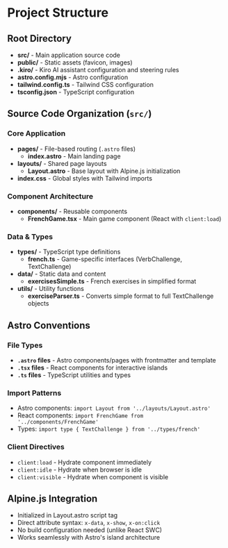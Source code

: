# Project Structure

## Root Directory

-   **src/** - Main application source code
-   **public/** - Static assets (favicon, images)
-   **.kiro/** - Kiro AI assistant configuration and steering rules
-   **astro.config.mjs** - Astro configuration
-   **tailwind.config.ts** - Tailwind CSS configuration
-   **tsconfig.json** - TypeScript configuration

## Source Code Organization (`src/`)

### Core Application

-   **pages/** - File-based routing (`.astro` files)
    -   **index.astro** - Main landing page
-   **layouts/** - Shared page layouts
    -   **Layout.astro** - Base layout with Alpine.js initialization
-   **index.css** - Global styles with Tailwind imports

### Component Architecture

-   **components/** - Reusable components
    -   **FrenchGame.tsx** - Main game component (React with `client:load`)

### Data & Types

-   **types/** - TypeScript type definitions
    -   **french.ts** - Game-specific interfaces (VerbChallenge, TextChallenge)
-   **data/** - Static data and content
    -   **exercisesSimple.ts** - French exercises in simplified format
-   **utils/** - Utility functions
    -   **exerciseParser.ts** - Converts simple format to full TextChallenge objects

## Astro Conventions

### File Types

-   **`.astro` files** - Astro components/pages with frontmatter and template
-   **`.tsx` files** - React components for interactive islands
-   **`.ts` files** - TypeScript utilities and types

### Import Patterns

-   Astro components: `import Layout from '../layouts/Layout.astro'`
-   React components: `import FrenchGame from '../components/FrenchGame'`
-   Types: `import type { TextChallenge } from '../types/french'`

### Client Directives

-   `client:load` - Hydrate component immediately
-   `client:idle` - Hydrate when browser is idle
-   `client:visible` - Hydrate when component is visible

## Alpine.js Integration

-   Initialized in Layout.astro script tag
-   Direct attribute syntax: `x-data`, `x-show`, `x-on:click`
-   No build configuration needed (unlike React SWC)
-   Works seamlessly with Astro's island architecture
